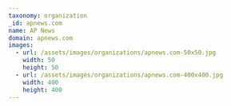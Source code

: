 ```yaml
---
taxonomy: organization
_id: apnews.com
name: AP News
domain: apnews.com
images:
  - url: /assets/images/organizations/apnews.com-50x50.jpg
    width: 50
    height: 50
  - url: /assets/images/organizations/apnews.com-400x400.jpg
    width: 400
    height: 400
---
```

